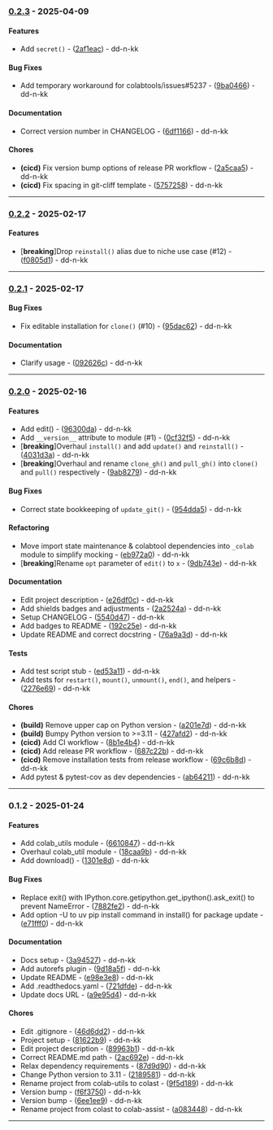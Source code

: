 
### [0.2.3](https://github.com/dd-n-kk/colab-assist/compare/v0.2.2..v0.2.3) - 2025-04-09

#### Features

-  Add `secret()` - ([2af1eac](https://github.com/dd-n-kk/colab-assist/commit/2af1eac21917aeb9f633ddd57efa7e5acd7ab8d0)) - dd-n-kk

#### Bug Fixes

-  Add temporary workaround for colabtools/issues#5237 - ([9ba0466](https://github.com/dd-n-kk/colab-assist/commit/9ba0466e386bfda4a2bbadf89bc86a417218d592)) - dd-n-kk

#### Documentation

-  Correct version number in CHANGELOG - ([6df1166](https://github.com/dd-n-kk/colab-assist/commit/6df11669c1f0c1b89e965f3cceafcf783ff2e1e3)) - dd-n-kk

#### Chores

- **(cicd)** Fix version bump options of release PR workflow - ([2a5caa5](https://github.com/dd-n-kk/colab-assist/commit/2a5caa593e0daa1e46f6d32b842d7fbd222d525e)) - dd-n-kk
- **(cicd)** Fix spacing in git-cliff template - ([5757258](https://github.com/dd-n-kk/colab-assist/commit/5757258d7424d79f88209ae74fc786ff20f133f4)) - dd-n-kk

---

### [0.2.2](https://github.com/dd-n-kk/colab-assist/compare/v0.2.1..v0.2.2) - 2025-02-17

#### Features

-  [**breaking**]Drop `reinstall()` alias due to niche use case (#12) - ([f0805d1](https://github.com/dd-n-kk/colab-assist/commit/f0805d19b18ee54ab89fbfecf287d520ab46cad5)) - dd-n-kk

---

### [0.2.1](https://github.com/dd-n-kk/colab-assist/compare/v0.2.0..v0.2.1) - 2025-02-17

#### Bug Fixes

- Fix editable installation for `clone()` (#10) - ([95dac62](https://github.com/dd-n-kk/colab-assist/commit/95dac62b5ecf0d16e95fa983a607a87b9e12b194)) - dd-n-kk

#### Documentation

- Clarify usage - ([092626c](https://github.com/dd-n-kk/colab-assist/commit/092626cd1a5357f087e98ed4a421b10cba127171)) - dd-n-kk

---

### [0.2.0](https://github.com/dd-n-kk/colab-assist/compare/v0.1.2..v0.2.0) - 2025-02-16

#### Features

- Add edit() - ([96300da](https://github.com/dd-n-kk/colab-assist/commit/96300da44d5e55283293241d2adbd8695ad5b0a7)) - dd-n-kk
- Add `__version__` attribute to module (#1) - ([0cf32f5](https://github.com/dd-n-kk/colab-assist/commit/0cf32f52cd7ea5415ad590f565709cee26dbf9cb)) - dd-n-kk
-  [**breaking**]Overhaul `install()` and add `update()` and `reinstall()` - ([4031d3a](https://github.com/dd-n-kk/colab-assist/commit/4031d3a2bf0a9b609da5cb0914db5b5b2e5c2708)) - dd-n-kk
-  [**breaking**]Overhaul and rename `clone_gh()` and `pull_gh()` into `clone()` and `pull()` respectively - ([9ab8279](https://github.com/dd-n-kk/colab-assist/commit/9ab82794c0b63c530a4cf819ffcd37905544a4c6)) - dd-n-kk

#### Bug Fixes

- Correct state bookkeeping of `update_git()` - ([954dda5](https://github.com/dd-n-kk/colab-assist/commit/954dda5b88615099ce278cb5fde1541bcccc3799)) - dd-n-kk

#### Refactoring

- Move import state maintenance & colabtool dependencies into `_colab` module to simplify mocking - ([eb972a0](https://github.com/dd-n-kk/colab-assist/commit/eb972a0c54cb8c2ebe636cb3182be53cbcd60089)) - dd-n-kk
-  [**breaking**]Rename `opt` parameter of `edit()` to `x` - ([9db743e](https://github.com/dd-n-kk/colab-assist/commit/9db743eafd6077dfa5cbf4f726d7c28a963c3395)) - dd-n-kk

#### Documentation

- Edit project description - ([e26df0c](https://github.com/dd-n-kk/colab-assist/commit/e26df0c770974b51a67d863f7290e2be8a5c0687)) - dd-n-kk
- Add shields badges and adjustments - ([2a2524a](https://github.com/dd-n-kk/colab-assist/commit/2a2524aa2c96593ce0282af512dfda8d255233f6)) - dd-n-kk
- Setup CHANGELOG - ([5540d47](https://github.com/dd-n-kk/colab-assist/commit/5540d47d2f824f6f70971e02b5f8e97d8db150df)) - dd-n-kk
- Add badges to README - ([192c25e](https://github.com/dd-n-kk/colab-assist/commit/192c25ea9fb926708d651e45d33a65b7f8d6484c)) - dd-n-kk
- Update README and correct docstring - ([76a9a3d](https://github.com/dd-n-kk/colab-assist/commit/76a9a3d8ecc50296d68759410bd521e1e86aa8b6)) - dd-n-kk

#### Tests

- Add test script stub - ([ed53a11](https://github.com/dd-n-kk/colab-assist/commit/ed53a1106d3326926e2bd21e58aead3c83333c3b)) - dd-n-kk
- Add tests for `restart()`, `mount()`, `unmount()`, `end()`, and helpers - ([2276e69](https://github.com/dd-n-kk/colab-assist/commit/2276e69756cfa366f3cbe6e0193f1ae48888e3f5)) - dd-n-kk

#### Chores

- **(build)** Remove upper cap on Python version - ([a201e7d](https://github.com/dd-n-kk/colab-assist/commit/a201e7da841547c9b1a5b4841ef81c4d86b7048a)) - dd-n-kk
- **(build)** Bumpy Python version to >=3.11 - ([427afd2](https://github.com/dd-n-kk/colab-assist/commit/427afd2677cd4afbd48e2a80c3fb5960fac88152)) - dd-n-kk
- **(cicd)** Add CI workflow - ([8b1e4b4](https://github.com/dd-n-kk/colab-assist/commit/8b1e4b47568cfb9508073f22f4f402d3fc380f0f)) - dd-n-kk
- **(cicd)** Add release PR workflow - ([687c22b](https://github.com/dd-n-kk/colab-assist/commit/687c22b0b3fe349883de2842ab1d821376c93dcd)) - dd-n-kk
- **(cicd)** Remove installation tests from release workflow - ([69c6b8d](https://github.com/dd-n-kk/colab-assist/commit/69c6b8dc41d1082e190cb6e4c441a3a873457059)) - dd-n-kk
- Add pytest & pytest-cov as dev dependencies - ([ab64211](https://github.com/dd-n-kk/colab-assist/commit/ab64211e1584263284dd2276712bb339502a673f)) - dd-n-kk

---

### 0.1.2 - 2025-01-24

#### Features

- Add colab_utils module - ([6610847](https://github.com/dd-n-kk/colab-assist/commit/6610847b197108006159ac2bd0be8710cb8b025e)) - dd-n-kk
- Overhaul colab_util module - ([18caa9b](https://github.com/dd-n-kk/colab-assist/commit/18caa9b4aea00d4baca8644d56d46e2cbbd2d481)) - dd-n-kk
- Add download() - ([1301e8d](https://github.com/dd-n-kk/colab-assist/commit/1301e8d1c11c922459574314e06126e838f57aaf)) - dd-n-kk

#### Bug Fixes

- Replace exit() with IPython.core.getipython.get_ipython().ask_exit() to prevent NameError - ([7882fe2](https://github.com/dd-n-kk/colab-assist/commit/7882fe241c1ee43fa0d3baf9e9205176e17e1542)) - dd-n-kk
- Add option -U to uv pip install command in install() for package update - ([e71fff0](https://github.com/dd-n-kk/colab-assist/commit/e71fff0fbc186a7d302069a0469038f2444bb924)) - dd-n-kk

#### Documentation

- Docs setup - ([3a94527](https://github.com/dd-n-kk/colab-assist/commit/3a945271b7a0b6a533f1ddd3766032844d929e9d)) - dd-n-kk
- Add autorefs plugin - ([9d18a5f](https://github.com/dd-n-kk/colab-assist/commit/9d18a5f04f4cb6ea0543d754c1762dc1e4b82a9e)) - dd-n-kk
- Update README - ([e98e3e8](https://github.com/dd-n-kk/colab-assist/commit/e98e3e8b78c31dc9e4b66651201aca4fd5a89b14)) - dd-n-kk
- Add .readthedocs.yaml - ([721dfde](https://github.com/dd-n-kk/colab-assist/commit/721dfde0a9ee17754e269247d222a962bf5010e4)) - dd-n-kk
- Update docs URL - ([a9e95d4](https://github.com/dd-n-kk/colab-assist/commit/a9e95d4a2b5bf934dcfd4d9ec1844866a4d504fd)) - dd-n-kk

#### Chores

- Edit .gitignore - ([46d6dd2](https://github.com/dd-n-kk/colab-assist/commit/46d6dd2336fc418321b458ee35ddfaefa4c437a4)) - dd-n-kk
- Project setup - ([81622b9](https://github.com/dd-n-kk/colab-assist/commit/81622b95f34c33e53c4340bca6b409a07e1d3714)) - dd-n-kk
- Edit project description - ([89963b1](https://github.com/dd-n-kk/colab-assist/commit/89963b1e3829e060a38dccf8dd6934bf0ca65321)) - dd-n-kk
- Correct README.md path - ([2ac692e](https://github.com/dd-n-kk/colab-assist/commit/2ac692e0b4ed1b3f1673eaeea654a983fa651427)) - dd-n-kk
- Relax dependency requirements - ([87d9d90](https://github.com/dd-n-kk/colab-assist/commit/87d9d90be12ea44591d7d7e28df1964eb3118315)) - dd-n-kk
- Change Python version to 3.11 - ([2189581](https://github.com/dd-n-kk/colab-assist/commit/21895816e3146a86a53db20d6a782349b47f2eee)) - dd-n-kk
- Rename project from colab-utils to colast - ([9f5d189](https://github.com/dd-n-kk/colab-assist/commit/9f5d189a8bbf33ab43b14e6b9d6f3129b0c9d604)) - dd-n-kk
- Version bump - ([f6f3750](https://github.com/dd-n-kk/colab-assist/commit/f6f3750dde1ac7d327c914e78060687f6ba0d9f6)) - dd-n-kk
- Version bump - ([6ee1ee9](https://github.com/dd-n-kk/colab-assist/commit/6ee1ee92ed0c251b1049f5c750a9e01fbc1a3693)) - dd-n-kk
- Rename project from colast to colab-assist - ([a083448](https://github.com/dd-n-kk/colab-assist/commit/a0834480d55d5b7354efac36f46beccf143ff9d6)) - dd-n-kk

---
<!-- generated by git-cliff -->
